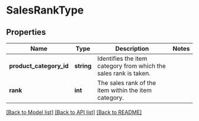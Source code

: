 # SalesRankType

## Properties
Name | Type | Description | Notes
------------ | ------------- | ------------- | -------------
**product_category_id** | **string** | Identifies the item category from which the sales rank is taken. | 
**rank** | **int** | The sales rank of the item within the item category. | 

[[Back to Model list]](../README.md#documentation-for-models) [[Back to API list]](../README.md#documentation-for-api-endpoints) [[Back to README]](../README.md)


